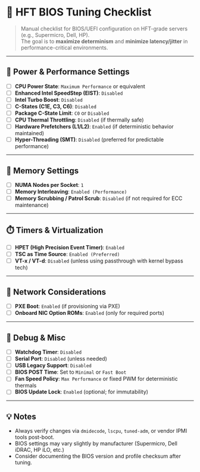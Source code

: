 # 🧬 HFT BIOS Tuning Checklist

> Manual checklist for BIOS/UEFI configuration on HFT-grade servers (e.g., Supermicro, Dell, HP).  
> The goal is to **maximize determinism** and **minimize latency/jitter** in performance-critical environments.

---

## 🔧 Power & Performance Settings

- [ ] **CPU Power State**: `Maximum Performance` or equivalent  
- [ ] **Enhanced Intel SpeedStep (EIST)**: `Disabled`  
- [ ] **Intel Turbo Boost**: `Disabled`  
- [ ] **C-States (C1E, C3, C6)**: `Disabled`  
- [ ] **Package C-State Limit**: `C0` or `Disabled`  
- [ ] **CPU Thermal Throttling**: `Disabled` (if thermally safe)  
- [ ] **Hardware Prefetchers (L1/L2)**: `Enabled` (if deterministic behavior maintained)  
- [ ] **Hyper-Threading (SMT)**: `Disabled` (preferred for predictable performance)  

---

## 🧠 Memory Settings

- [ ] **NUMA Nodes per Socket**: `1`  
- [ ] **Memory Interleaving**: `Enabled (Performance)`  
- [ ] **Memory Scrubbing / Patrol Scrub**: `Disabled` (if not required for ECC maintenance)  

---

## ⏱️ Timers & Virtualization

- [ ] **HPET (High Precision Event Timer)**: `Enabled`  
- [ ] **TSC as Time Source**: `Enabled (Preferred)`  
- [ ] **VT-x / VT-d**: `Disabled` (unless using passthrough with kernel bypass tech)  

---

## 📡 Network Considerations

- [ ] **PXE Boot**: `Enabled` (if provisioning via PXE)  
- [ ] **Onboard NIC Option ROMs**: `Enabled` (only for required ports)  

---

## 🧪 Debug & Misc

- [ ] **Watchdog Timer**: `Disabled`  
- [ ] **Serial Port**: `Disabled` (unless needed)  
- [ ] **USB Legacy Support**: `Disabled`  
- [ ] **BIOS POST Time**: Set to `Minimal` or `Fast Boot`  
- [ ] **Fan Speed Policy**: `Max Performance` or fixed PWM for deterministic thermals  
- [ ] **BIOS Update Lock**: `Enabled` (optional; for immutability)

---

## 💡 Notes

- Always verify changes via `dmidecode`, `lscpu`, `tuned-adm`, or vendor IPMI tools post-boot.
- BIOS settings may vary slightly by manufacturer (Supermicro, Dell iDRAC, HP iLO, etc.)
- Consider documenting the BIOS version and profile checksum after tuning.
